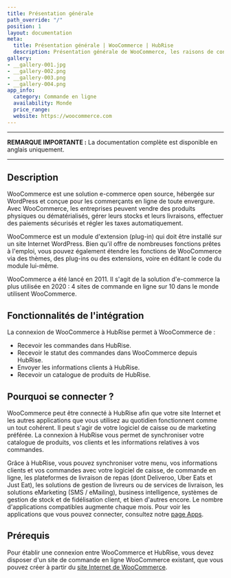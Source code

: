 ```yaml
---
title: Présentation générale
path_override: "/"
position: 1
layout: documentation
meta:
  title: Présentation générale | WooCommerce | HubRise
  description: Présentation générale de WooCommerce, les raisons de connecter votre site WooCommerce à HubRise et fonctionnalités de l'intégration avec HubRise.
gallery:
- __gallery-001.jpg
- __gallery-002.png
- __gallery-003.png
- __gallery-004.png
app_info:
  category: Commande en ligne
  availability: Monde
  price_range: 
  website: https://woocommerce.com
---
```


---

**REMARQUE IMPORTANTE :** La documentation complète est disponible <Link to="/apps/woocommerce" addLocalePrefix={false}>en anglais uniquement</Link>.

---

## Description

WooCommerce est une solution e-commerce open source, hébergée sur WordPress et conçue pour les commerçants en ligne de toute envergure. Avec WooCommerce, les entreprises peuvent vendre des produits physiques ou dématérialisés, gérer leurs stocks et leurs livraisons, effectuer des paiements sécurisés et régler les taxes automatiquement.

WooCommerce est un module d'extension (plug-in) qui doit être installé sur un site Internet WordPress. Bien qu'il offre de nombreuses fonctions prêtes à l'emploi, vous pouvez également étendre les fonctions de WooCommerce via des thèmes, des plug-ins ou des extensions, voire en éditant le code du module lui-même.

WooCommerce a été lancé en 2011. Il s'agit de la solution d'e-commerce la plus utilisée en 2020 : 4 sites de commande en ligne sur 10 dans le monde utilisent WooCommerce.

## Fonctionnalités de l'intégration

La connexion de WooCommerce à HubRise permet à WooCommerce de :

- Recevoir les commandes dans HubRise.
- Recevoir le statut des commandes dans WooCommerce depuis HubRise.
- Envoyer les informations clients à HubRise.
- Recevoir un catalogue de produits de HubRise.

## Pourquoi se connecter ?

WooCommerce peut être connecté à HubRise afin que votre site Internet et les autres applications que vous utilisez au quotidien fonctionnent comme un tout cohérent. Il peut s'agir de votre logiciel de caisse ou de marketing préférée. La connexion à HubRise vous permet de synchroniser votre catalogue de produits, vos clients et les informations relatives à vos commandes.

Grâce à HubRise, vous pouvez synchroniser votre menu, vos informations clients et vos commandes avec votre logiciel de caisse, de commande en ligne, les plateformes de livraison de repas (dont Deliveroo, Uber Eats et Just Eat), les solutions de gestion de livreurs ou de services de livraison, les solutions eMarketing (SMS / eMailing), business intelligence, systèmes de gestion de stock et de fidélisation client, et bien d'autres encore. Le nombre d'applications compatibles augmente chaque mois. Pour voir les applications que vous pouvez connecter, consultez notre [page Apps](/apps).

## Prérequis

Pour établir une connexion entre WooCommerce et HubRise, vous devez disposer d'un site de commande en ligne WooCommerce existant, que vous pouvez créer à partir du [site Internet de WooCommerce](https://woocommerce.com).
